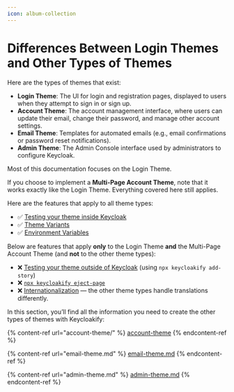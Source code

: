 ```yaml
---
icon: album-collection
---
```


# Differences Between Login Themes and Other Types of Themes

Here are the types of themes that exist:

* **Login Theme**: The UI for login and registration pages, displayed to users when they attempt to sign in or sign up.
* **Account Theme**: The account management interface, where users can update their email, change their password, and manage other account settings.
* **Email Theme**: Templates for automated emails (e.g., email confirmations or password reset notifications).
* **Admin Theme**: The Admin Console interface used by administrators to configure Keycloak.

Most of this documentation focuses on the Login Theme.

If you choose to implement a **Multi-Page Account Theme**, note that it works exactly like the Login Theme. Everything covered here still applies.

Here are the features that apply to all theme types:

* ✅ [Testing your theme inside Keycloak](../testing-your-theme/inside-of-keycloak.md)
* ✅ [Theme Variants](../features/theme-variants.md)
* ✅ [Environment Variables](../features/compiler-options/environmentvariables.md)

Below are features that apply **only** to the Login Theme **and** the Multi-Page Account Theme (and **not** to the other theme types):

* ❌ [Testing your theme outside of Keycloak](../testing-your-theme/outside-of-keycloak.md) (using `npx keycloakify add-story`)
* ❌ [`npx keycloakify eject-page`](../common-use-case-examples/using-a-component-library.md)
* ❌ [Internationalization](../features/i18n/) — the other theme types handle translations differently.

In this section, you’ll find all the information you need to create the other types of themes with Keycloakify:

{% content-ref url="account-theme/" %}
[account-theme](account-theme/)
{% endcontent-ref %}

{% content-ref url="email-theme.md" %}
[email-theme.md](email-theme.md)
{% endcontent-ref %}

{% content-ref url="admin-theme.md" %}
[admin-theme.md](admin-theme.md)
{% endcontent-ref %}